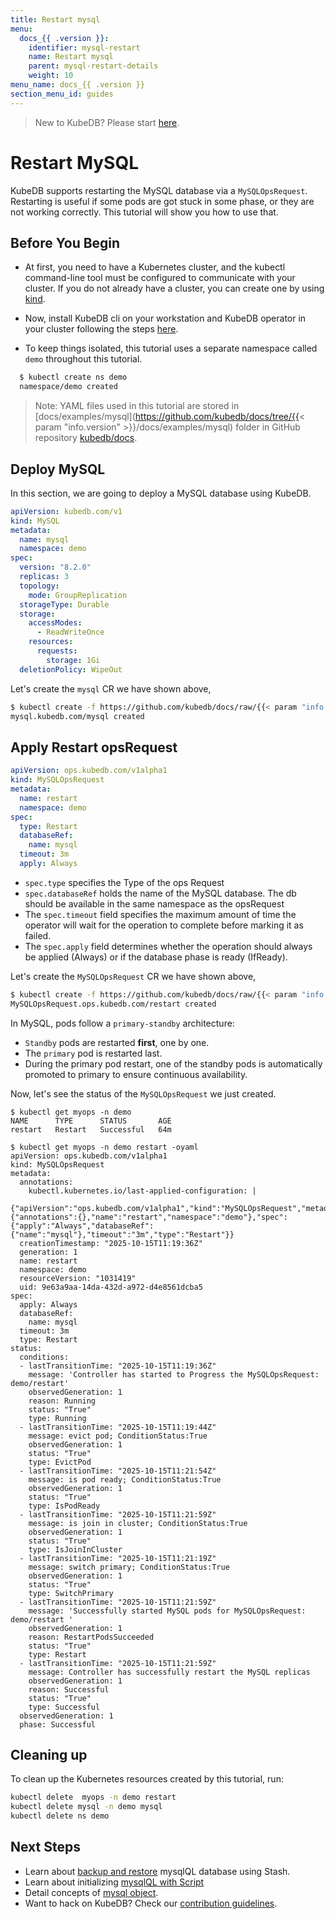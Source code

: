 ```yaml
---
title: Restart mysql
menu:
  docs_{{ .version }}:
    identifier: mysql-restart
    name: Restart mysql
    parent: mysql-restart-details
    weight: 10
menu_name: docs_{{ .version }}
section_menu_id: guides
---
```


> New to KubeDB? Please start [here](/docs/README.md).

# Restart MySQL

KubeDB supports restarting the MySQL database via a `MySQLOpsRequest`. Restarting is useful if some pods are got stuck in some phase, or they are not working correctly. This tutorial will show you how to use that.

## Before You Begin

- At first, you need to have a Kubernetes cluster, and the kubectl command-line tool must be configured to communicate with your cluster. If you do not already have a cluster, you can create one by using [kind](https://kind.sigs.k8s.io/docs/user/quick-start/).

- Now, install KubeDB cli on your workstation and KubeDB operator in your cluster following the steps [here](/docs/setup/README.md).

- To keep things isolated, this tutorial uses a separate namespace called `demo` throughout this tutorial.

```bash
  $ kubectl create ns demo
  namespace/demo created
```

> Note: YAML files used in this tutorial are stored in [docs/examples/mysql](https://github.com/kubedb/docs/tree/{{< param "info.version" >}}/docs/examples/mysql) folder in GitHub repository [kubedb/docs](https://github.com/kubedb/docs).

## Deploy MySQL

In this section, we are going to deploy a MySQL database using KubeDB.

```yaml
apiVersion: kubedb.com/v1
kind: MySQL
metadata:
  name: mysql
  namespace: demo
spec:
  version: "8.2.0"
  replicas: 3
  topology:
    mode: GroupReplication
  storageType: Durable
  storage:
    accessModes:
      - ReadWriteOnce
    resources:
      requests:
        storage: 1Gi
  deletionPolicy: WipeOut
```

Let's create the `mysql` CR we have shown above,

```bash
$ kubectl create -f https://github.com/kubedb/docs/raw/{{< param "info.version" >}}/docs/examples/mysql/restart/mysql.yaml
mysql.kubedb.com/mysql created
```

## Apply Restart opsRequest

```yaml
apiVersion: ops.kubedb.com/v1alpha1
kind: MySQLOpsRequest
metadata:
  name: restart
  namespace: demo
spec:
  type: Restart
  databaseRef:
    name: mysql
  timeout: 3m
  apply: Always
```

- `spec.type` specifies the Type of the ops Request
- `spec.databaseRef` holds the name of the MySQL database.  The db should be available in the same namespace as the opsRequest
- The `spec.timeout` field specifies the maximum amount of time the operator will wait for the operation to complete before marking it as failed.
- The `spec.apply` field determines whether the operation should always be applied (Always) or if the database phase is ready (IfReady).

Let's create the `MySQLOpsRequest` CR we have shown above,

```bash
$ kubectl create -f https://github.com/kubedb/docs/raw/{{< param "info.version" >}}/docs/examples/mysql/restart/restart.yaml
MySQLOpsRequest.ops.kubedb.com/restart created
```
In MySQL, pods follow a `primary-standby` architecture:

- `Standby` pods are restarted **first**, one by one.
- The `primary` pod is restarted last.
- During the primary pod restart, one of the standby pods is automatically promoted to primary to ensure continuous availability.

Now, let's see the status of the `MySQLOpsRequest` we just created.
```shell
$ kubectl get myops -n demo
NAME      TYPE      STATUS       AGE
restart   Restart   Successful   64m

$ kubectl get myops -n demo restart -oyaml
apiVersion: ops.kubedb.com/v1alpha1
kind: MySQLOpsRequest
metadata:
  annotations:
    kubectl.kubernetes.io/last-applied-configuration: |
      {"apiVersion":"ops.kubedb.com/v1alpha1","kind":"MySQLOpsRequest","metadata":{"annotations":{},"name":"restart","namespace":"demo"},"spec":{"apply":"Always","databaseRef":{"name":"mysql"},"timeout":"3m","type":"Restart"}}
  creationTimestamp: "2025-10-15T11:19:36Z"
  generation: 1
  name: restart
  namespace: demo
  resourceVersion: "1031419"
  uid: 9e63a9aa-14da-432d-a972-d4e8561dcba5
spec:
  apply: Always
  databaseRef:
    name: mysql
  timeout: 3m
  type: Restart
status:
  conditions:
  - lastTransitionTime: "2025-10-15T11:19:36Z"
    message: 'Controller has started to Progress the MySQLOpsRequest: demo/restart'
    observedGeneration: 1
    reason: Running
    status: "True"
    type: Running
  - lastTransitionTime: "2025-10-15T11:19:44Z"
    message: evict pod; ConditionStatus:True
    observedGeneration: 1
    status: "True"
    type: EvictPod
  - lastTransitionTime: "2025-10-15T11:21:54Z"
    message: is pod ready; ConditionStatus:True
    observedGeneration: 1
    status: "True"
    type: IsPodReady
  - lastTransitionTime: "2025-10-15T11:21:59Z"
    message: is join in cluster; ConditionStatus:True
    observedGeneration: 1
    status: "True"
    type: IsJoinInCluster
  - lastTransitionTime: "2025-10-15T11:21:19Z"
    message: switch primary; ConditionStatus:True
    observedGeneration: 1
    status: "True"
    type: SwitchPrimary
  - lastTransitionTime: "2025-10-15T11:21:59Z"
    message: 'Successfully started MySQL pods for MySQLOpsRequest: demo/restart '
    observedGeneration: 1
    reason: RestartPodsSucceeded
    status: "True"
    type: Restart
  - lastTransitionTime: "2025-10-15T11:21:59Z"
    message: Controller has successfully restart the MySQL replicas
    observedGeneration: 1
    reason: Successful
    status: "True"
    type: Successful
  observedGeneration: 1
  phase: Successful

```


## Cleaning up

To clean up the Kubernetes resources created by this tutorial, run:

```bash
kubectl delete  myops -n demo restart
kubectl delete mysql -n demo mysql
kubectl delete ns demo
```

## Next Steps

- Learn about [backup and restore](/docs/guides/mysql/backup/kubestash/overview/index.md) mysqlQL database using Stash.
- Learn about initializing [mysqlQL with Script](/docs/guides/mysql/initialization/index.md)
- Detail concepts of [mysql object](/docs/guides/mysql/concepts/mysqldatabase/index.md).
- Want to hack on KubeDB? Check our [contribution guidelines](/docs/CONTRIBUTING.md).
